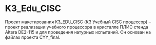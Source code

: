 # K3_Edu_CISC
Проект макетирования K3_EDU_CISC (К3 Учебный CISC процессор) – проект реализации учебного процессора в кристалле ПЛИС стенда Altera DE2-115 и для проведения натурных испытаний. Он основан на файлах проекта CYY_final.
